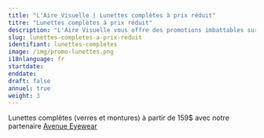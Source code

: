 ```yaml
---
title: "L'Aire Visuelle | Lunettes complètes à prix réduit"
titre: "Lunettes complètes à prix réduit"
description: "L'Aire Visuelle vous offre des promotions imbattables sur tous produits de la vue."
slug: lunettes-completes-a-prix-reduit
identifiant: lunettes-completes
image: /img/promo-lunettes.png
i18nlanguage: fr
startdate:
enddate:
draft: false
annuel: true
weight: 3
---
```


Lunettes complètes (verres et montures) à partir de 159$ avec notre partenaire [Avenue Eyewear](https://www.avenueeyewear.ca/fr/)
